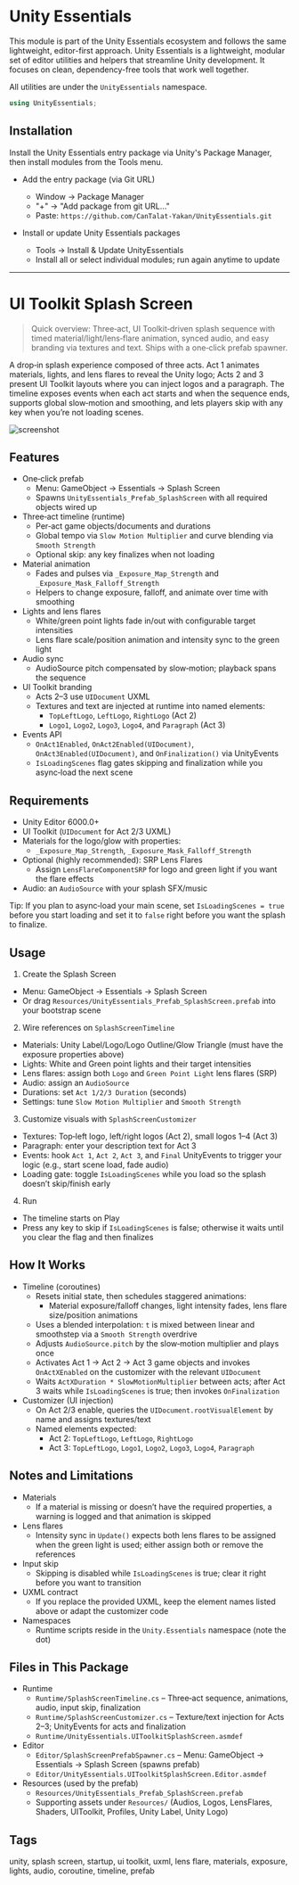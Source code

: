 # Unity Essentials

This module is part of the Unity Essentials ecosystem and follows the same lightweight, editor-first approach.
Unity Essentials is a lightweight, modular set of editor utilities and helpers that streamline Unity development. It focuses on clean, dependency-free tools that work well together.

All utilities are under the `UnityEssentials` namespace.

```csharp
using UnityEssentials;
```

## Installation

Install the Unity Essentials entry package via Unity's Package Manager, then install modules from the Tools menu.

- Add the entry package (via Git URL)
    - Window → Package Manager
    - "+" → "Add package from git URL…"
    - Paste: `https://github.com/CanTalat-Yakan/UnityEssentials.git`

- Install or update Unity Essentials packages
    - Tools → Install & Update UnityEssentials
    - Install all or select individual modules; run again anytime to update

---

# UI Toolkit Splash Screen

> Quick overview: Three‑act, UI Toolkit‑driven splash sequence with timed material/light/lens‑flare animation, synced audio, and easy branding via textures and text. Ships with a one‑click prefab spawner.

A drop‑in splash experience composed of three acts. Act 1 animates materials, lights, and lens flares to reveal the Unity logo; Acts 2 and 3 present UI Toolkit layouts where you can inject logos and a paragraph. The timeline exposes events when each act starts and when the sequence ends, supports global slow‑motion and smoothing, and lets players skip with any key when you’re not loading scenes.

![screenshot](Documentation/Screenshot.png)

## Features
- One‑click prefab
  - Menu: GameObject → Essentials → Splash Screen
  - Spawns `UnityEssentials_Prefab_SplashScreen` with all required objects wired up
- Three‑act timeline (runtime)
  - Per‑act game objects/documents and durations
  - Global tempo via `Slow Motion Multiplier` and curve blending via `Smooth Strength`
  - Optional skip: any key finalizes when not loading
- Material animation
  - Fades and pulses via `_Exposure_Map_Strength` and `_Exposure_Mask_Falloff_Strength`
  - Helpers to change exposure, falloff, and animate over time with smoothing
- Lights and lens flares
  - White/green point lights fade in/out with configurable target intensities
  - Lens flare scale/position animation and intensity sync to the green light
- Audio sync
  - AudioSource pitch compensated by slow‑motion; playback spans the sequence
- UI Toolkit branding
  - Acts 2–3 use `UIDocument` UXML
  - Textures and text are injected at runtime into named elements:
    - `TopLeftLogo`, `LeftLogo`, `RightLogo` (Act 2)
    - `Logo1`, `Logo2`, `Logo3`, `Logo4`, and `Paragraph` (Act 3)
- Events API
  - `OnAct1Enabled`, `OnAct2Enabled(UIDocument)`, `OnAct3Enabled(UIDocument)`, and `OnFinalization()` via UnityEvents
  - `IsLoadingScenes` flag gates skipping and finalization while you async‑load the next scene

## Requirements
- Unity Editor 6000.0+
- UI Toolkit (`UIDocument` for Act 2/3 UXML)
- Materials for the logo/glow with properties:
  - `_Exposure_Map_Strength`, `_Exposure_Mask_Falloff_Strength`
- Optional (highly recommended): SRP Lens Flares
  - Assign `LensFlareComponentSRP` for logo and green light if you want the flare effects
- Audio: an `AudioSource` with your splash SFX/music

Tip: If you plan to async‑load your main scene, set `IsLoadingScenes = true` before you start loading and set it to `false` right before you want the splash to finalize.

## Usage
1) Create the Splash Screen
- Menu: GameObject → Essentials → Splash Screen
- Or drag `Resources/UnityEssentials_Prefab_SplashScreen.prefab` into your bootstrap scene

2) Wire references on `SplashScreenTimeline`
- Materials: Unity Label/Logo/Logo Outline/Glow Triangle (must have the exposure properties above)
- Lights: White and Green point lights and their target intensities
- Lens flares: assign both `Logo` and `Green Point Light` lens flares (SRP)
- Audio: assign an `AudioSource`
- Durations: set `Act 1/2/3 Duration` (seconds)
- Settings: tune `Slow Motion Multiplier` and `Smooth Strength`

3) Customize visuals with `SplashScreenCustomizer`
- Textures: Top‑left logo, left/right logos (Act 2), small logos 1–4 (Act 3)
- Paragraph: enter your description text for Act 3
- Events: hook `Act 1`, `Act 2`, `Act 3`, and `Final` UnityEvents to trigger your logic (e.g., start scene load, fade audio)
- Loading gate: toggle `IsLoadingScenes` while you load so the splash doesn’t skip/finish early

4) Run
- The timeline starts on Play
- Press any key to skip if `IsLoadingScenes` is false; otherwise it waits until you clear the flag and then finalizes

## How It Works
- Timeline (coroutines)
  - Resets initial state, then schedules staggered animations:
    - Material exposure/falloff changes, light intensity fades, lens flare size/position animations
  - Uses a blended interpolation: `t` is mixed between linear and smoothstep via a `Smooth Strength` overdrive
  - Adjusts `AudioSource.pitch` by the slow‑motion multiplier and plays once
  - Activates Act 1 → Act 2 → Act 3 game objects and invokes `OnActXEnabled` on the customizer with the relevant `UIDocument`
  - Waits `ActXDuration * SlowMotionMultiplier` between acts; after Act 3 waits while `IsLoadingScenes` is true; then invokes `OnFinalization`
- Customizer (UI injection)
  - On Act 2/3 enable, queries the `UIDocument.rootVisualElement` by name and assigns textures/text
  - Named elements expected:
    - Act 2: `TopLeftLogo`, `LeftLogo`, `RightLogo`
    - Act 3: `TopLeftLogo`, `Logo1`, `Logo2`, `Logo3`, `Logo4`, `Paragraph`

## Notes and Limitations
- Materials
  - If a material is missing or doesn’t have the required properties, a warning is logged and that animation is skipped
- Lens flares
  - Intensity sync in `Update()` expects both lens flares to be assigned when the green light is used; either assign both or remove the references
- Input skip
  - Skipping is disabled while `IsLoadingScenes` is true; clear it right before you want to transition
- UXML contract
  - If you replace the provided UXML, keep the element names listed above or adapt the customizer code
- Namespaces
  - Runtime scripts reside in the `Unity.Essentials` namespace (note the dot)

## Files in This Package
- Runtime
  - `Runtime/SplashScreenTimeline.cs` – Three‑act sequence, animations, audio, input skip, finalization
  - `Runtime/SplashScreenCustomizer.cs` – Texture/text injection for Acts 2–3; UnityEvents for acts and finalization
  - `Runtime/UnityEssentials.UIToolkitSplashScreen.asmdef`
- Editor
  - `Editor/SplashScreenPrefabSpawner.cs` – Menu: GameObject → Essentials → Splash Screen (spawns prefab)
  - `Editor/UnityEssentials.UIToolkitSplashScreen.Editor.asmdef`
- Resources (used by the prefab)
  - `Resources/UnityEssentials_Prefab_SplashScreen.prefab`
  - Supporting assets under `Resources/` (Audios, Logos, LensFlares, Shaders, UIToolkit, Profiles, Unity Label, Unity Logo)

## Tags
unity, splash screen, startup, ui toolkit, uxml, lens flare, materials, exposure, lights, audio, coroutine, timeline, prefab
